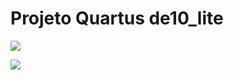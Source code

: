 # Projeto Quartus de10_lite 

![](./img/lucas_memory_config_quartus_15_web_edition.jpg)

![](./img/ian_memory_config_quartus_prime.jpg)
